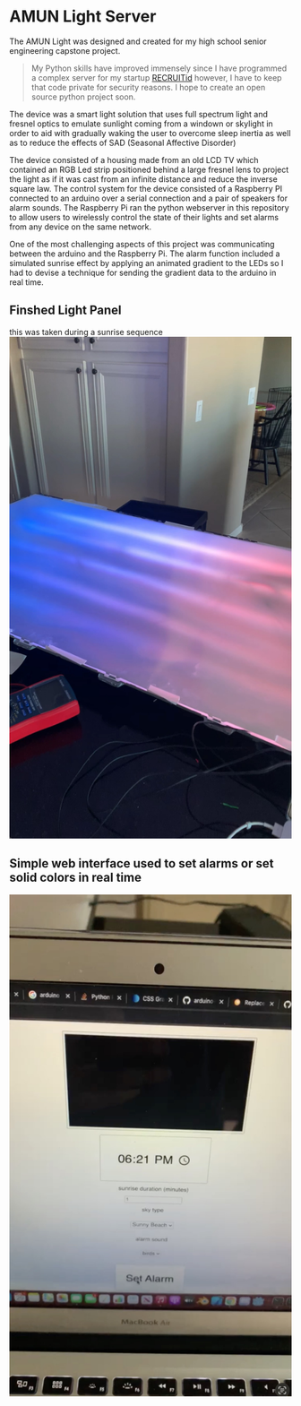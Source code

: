 # AMUN Light Server

The AMUN Light was designed and created for my high school senior engineering capstone project.
> My Python skills have improved immensely since I have programmed a complex server for my startup [RECRUITid](https://www.recruitid.net) however, I have to keep that code private for security reasons. I hope to create an open source python project soon.

The device was a smart light solution that uses full spectrum light and fresnel optics to emulate sunlight coming from a windown or skylight in order to aid with gradually waking the user to overcome sleep inertia as well as to reduce the effects of SAD (Seasonal Affective Disorder)

The device consisted of a housing made from an old LCD TV which contained an RGB Led strip positioned behind a large fresnel lens to project the light as if it was cast from an infinite distance and reduce the inverse square law. The control system for the device consisted of a Raspberry PI connected to an arduino over a serial connection and a pair of speakers for alarm sounds. The Raspberry Pi ran the python webserver in this repository to allow users to wirelessly control the state of their lights and set alarms from any device on the same network.

One of the most challenging aspects of this project was communicating between the arduino and the Raspberry Pi. The alarm function included a simulated sunrise effect by applying an animated gradient to the LEDs so I had to devise a technique for sending the gradient data to the arduino in real time.

## Finshed Light Panel
this was taken during a sunrise sequence
![Image](finishedLight.jpeg)

## Simple web interface used to set alarms or set solid colors in real time
![Image](webInterface.jpg)
